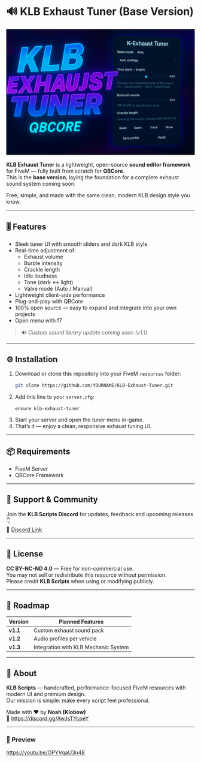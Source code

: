 # 🔊 KLB Exhaust Tuner (Base Version)

![KLB Exhaust Tuner](assets/klb-exhaust-tuner-1920x1080.png)


**KLB Exhaust Tuner** is a lightweight, open-source **sound editor framework** for FiveM — fully built from scratch for **QBCore**.  
This is the **base version**, laying the foundation for a complete exhaust sound system coming soon.  

Free, simple, and made with the same clean, modern KLB design style you know.

---

## 🎚️ Features
- Sleek tuner UI with smooth sliders and dark KLB style  
- Real-time adjustment of:
  - Exhaust volume  
  - Burble intensity  
  - Crackle length  
  - Idle loudness  
  - Tone (dark ↔ light)  
  - Valve mode (Auto / Manual)
- Lightweight client-side performance  
- Plug-and-play with QBCore  
- 100% open source — easy to expand and integrate into your own projects  
- Open menu with f7

> 🔊 *Custom sound library update coming soon (v1.1)*  

---

## ⚙️ Installation
1. Download or clone this repository into your FiveM `resources` folder:  
   ```bash
   git clone https://github.com/YOURNAME/KLB-Exhaust-Tuner.git
   ```
2. Add this line to your `server.cfg`:  
   ```
   ensure klb-exhaust-tuner
   ```
3. Start your server and open the tuner menu in-game.  
4. That’s it — enjoy a clean, responsive exhaust tuning UI.

---

## 📦 Requirements
- FiveM Server  
- QBCore Framework  

---

## 💬 Support & Community
Join the **KLB Scripts Discord** for updates, feedback and upcoming releases 👇  
💬 [Discord Link](https://discord.gg/AwJsTYcpeY)

---

## 🧠 License
**CC BY-NC-ND 4.0** — Free for non-commercial use.  
You may not sell or redistribute this resource without permission.  
Please credit **KLB Scripts** when using or modifying publicly.  

---

## 🚀 Roadmap
| Version | Planned Features |
|----------|------------------|
| **v1.1** | Custom exhaust sound pack |
| **v1.2** | Audio profiles per vehicle |
| **v1.3** | Integration with KLB Mechanic System |

---

## 💜 About
**KLB Scripts** — handcrafted, performance-focused FiveM resources with modern UI and premium design.  
Our mission is simple: make every script feel professional.  

Made with ❤️ by **Noah (Klobow)**  
🔗 https://discord.gg/AwJsTYcpeY

---

### 📸 Preview
https://youtu.be/OPYVqaU3n48
